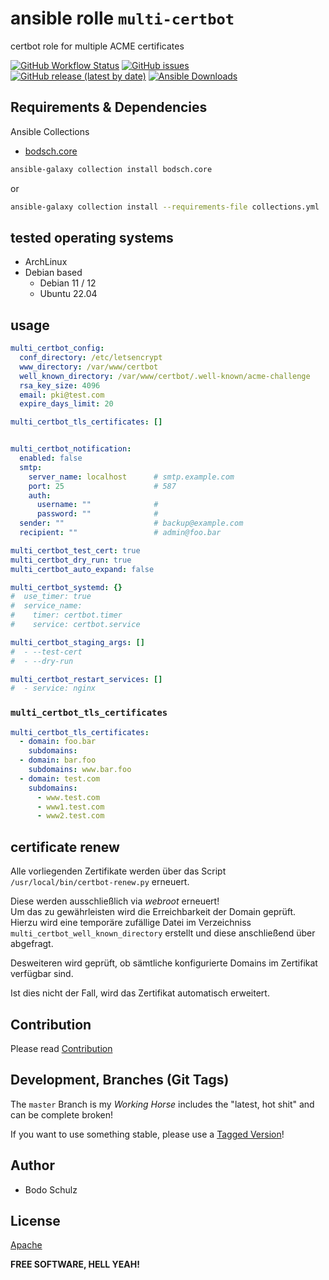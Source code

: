 # ansible rolle `multi-certbot`

certbot role for multiple ACME certificates


[![GitHub Workflow Status](https://img.shields.io/github/actions/workflow/status/bodsch/ansible-multidomain-certbot/main.yml?branch=main)][ci]
[![GitHub issues](https://img.shields.io/github/issues/bodsch/ansible-multidomain-certbot)][issues]
[![GitHub release (latest by date)](https://img.shields.io/github/v/release/bodsch/ansible-multidomain-certbot)][releases]
[![Ansible Downloads](https://img.shields.io/ansible/role/d/bodsch/multidomain_certbot?logo=ansible)][galaxy]

[ci]: https://github.com/bodsch/ansible-multidomain-certbot/actions
[issues]: https://github.com/bodsch/ansible-multidomain-certbot/issues?q=is%3Aopen+is%3Aissue
[releases]: https://github.com/bodsch/ansible-multidomain-certbot/releases
[galaxy]: https://galaxy.ansible.com/ui/standalone/roles/bodsch/multidomain_certbot/

## Requirements & Dependencies

Ansible Collections

- [bodsch.core](https://github.com/bodsch/ansible-collection-core)

```bash
ansible-galaxy collection install bodsch.core
```
or
```bash
ansible-galaxy collection install --requirements-file collections.yml
```

## tested operating systems

* ArchLinux
* Debian based
    - Debian 11 / 12
    - Ubuntu 22.04


## usage

```yaml
multi_certbot_config:
  conf_directory: /etc/letsencrypt
  www_directory: /var/www/certbot
  well_known_directory: /var/www/certbot/.well-known/acme-challenge
  rsa_key_size: 4096
  email: pki@test.com
  expire_days_limit: 20

multi_certbot_tls_certificates: []


multi_certbot_notification:
  enabled: false
  smtp:
    server_name: localhost      # smtp.example.com
    port: 25                    # 587
    auth:
      username: ""              #
      password: ""              #
  sender: ""                    # backup@example.com
  recipient: ""                 # admin@foo.bar

multi_certbot_test_cert: true
multi_certbot_dry_run: true
multi_certbot_auto_expand: false

multi_certbot_systemd: {}
#  use_timer: true
#  service_name:
#    timer: certbot.timer
#    service: certbot.service

multi_certbot_staging_args: []
#  - --test-cert
#  - --dry-run

multi_certbot_restart_services: []
#  - service: nginx
```

### `multi_certbot_tls_certificates`

```yaml
multi_certbot_tls_certificates:
  - domain: foo.bar
    subdomains:
  - domain: bar.foo
    subdomains: www.bar.foo
  - domain: test.com
    subdomains:
      - www.test.com
      - www1.test.com
      - www2.test.com
```

## certificate renew

Alle vorliegenden Zertifikate werden über das Script `/usr/local/bin/certbot-renew.py` erneuert.

Diese werden ausschließlich via *webroot* erneuert!  
Um das zu gewährleisten wird die Erreichbarkeit der Domain geprüft.  
Hierzu wird eine temporäre zufällige Datei im Verzeichniss `multi_certbot_well_known_directory` erstellt und diese
anschließend über abgefragt.

Desweiteren wird geprüft, ob sämtliche konfigurierte Domains im Zertifikat verfügbar sind.

Ist dies nicht der Fall, wird das Zertifikat automatisch erweitert.


## Contribution

Please read [Contribution](CONTRIBUTING.md)

## Development,  Branches (Git Tags)

The `master` Branch is my *Working Horse* includes the "latest, hot shit" and can be complete broken!

If you want to use something stable, please use a [Tagged Version](https://github.com/bodsch/ansible-multidomain-certbot/tags)!

## Author

- Bodo Schulz

## License

[Apache](LICENSE)

**FREE SOFTWARE, HELL YEAH!**
